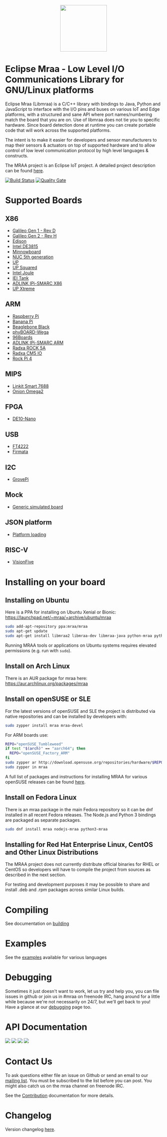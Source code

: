 <p align="center">
  <img src="http://iotdk.intel.com/misc/logos/mraa.png" height="150px" width="auto" algt="Mraa Logo"/>
</p>

Eclipse Mraa - Low Level I/O Communications Library for GNU/Linux platforms
===========================================================================

Eclipse Mraa (Libmraa) is a C/C++ library with bindings to Java, Python and JavaScript
to interface with the I/O pins and buses on various IoT and Edge platforms, with a
structured and sane API where port names/numbering match the board that you are on.
Use of libmraa does not tie you to specific hardware. Since board detection done at
runtime you can create portable code that will work across the supported platforms.

The intent is to make it easier for developers and sensor manufacturers to map
their sensors & actuators on top of supported hardware and to allow control of
low level communication protocol by high level languages & constructs.

The MRAA project is an Eclipse IoT project. A detailed project description can be found [here](https://projects.eclipse.org/proposals/eclipse-mraa).

[![Build Status](https://travis-ci.org/intel-iot-devkit/mraa.svg?branch=master)](https://travis-ci.org/intel-iot-devkit/mraa) [![Quality Gate](https://sonarcloud.io/api/project_badges/measure?project=mraa-master&metric=alert_status)](https://sonarcloud.io/dashboard?id=mraa-master)

Supported Boards
================

X86
---
* [Galileo Gen 1 - Rev D](../master/docs/galileorevd.md)
* [Galileo Gen 2 - Rev H](../master/docs/galileorevh.md)
* [Edison](../master/docs/edison.md)
* [Intel DE3815](../master/docs/intel_de3815.md)
* [Minnowboard](../master/docs/minnow_max.md)
* [NUC 5th generation](../master/docs/intel_nuc5.md)
* [UP](../master/docs/up.md)
* [UP Squared](../master/docs/up2.md)
* [Intel Joule](../master/docs/joule.md)
* [IEI Tank](../master/docs/iei-tank.md)
* [ADLINK IPi-SMARC X86](../master/docs/adlink_ipi_x86.md)
* [UP Xtreme](../master/docs/up_xtreme.md)

ARM
---
* [Raspberry Pi](../master/docs/raspberry_pi.md)
* [Banana Pi](../master/docs/banana_pi.md)
* [Beaglebone Black](../master/docs/beaglebone.md)
* [phyBOARD-Wega](../master/docs/phyboard-wega.md)
* [96Boards](../master/docs/96boards.md)
* [ADLINK IPi-SMARC ARM](../master/docs/adlink_ipi_arm.md)
* [Radxa ROCK 5A](../master/docs/radxa_rock_5a.md)
* [Radxa CM5 IO](../master/docs/radxa_cm5_io.md)
* [Rock Pi 4](../master/docs/rockpi4.md)

MIPS
---
* [Linkit Smart 7688](../master/docs/linkit_7688.md)
* [Onion Omega2](../master/docs/omega2.md)

FPGA
----
* [DE10-Nano](../master/docs/de_nano_soc.md)

USB
---
* [FT4222](../master/docs/ftdi_ft4222.md)
* [Firmata](../master/docs/firmata.md)

I2C
---
* [GrovePi](../master/docs/grovepi.md)

Mock
----
* [Generic simulated board](../master/docs/mock.md)

JSON platform
----
* [Platform loading](../master/docs/jsonplatform.md)

RISC-V
----
* [VisionFive](../master/docs/visionfive.md)

Installing on your board
========================

Installing on Ubuntu
--------------------

Here is a PPA for installing on Ubuntu Xenial or Bionic:
https://launchpad.net/~mraa/+archive/ubuntu/mraa

```bash
sudo add-apt-repository ppa:mraa/mraa
sudo apt-get update
sudo apt-get install libmraa2 libmraa-dev libmraa-java python-mraa python3-mraa node-mraa mraa-tools
```

Running MRAA tools or applications on Ubuntu systems requires elevated permissions
(e.g. run with `sudo`).

Install on Arch Linux
---------------------

There is an AUR package for mraa here: https://aur.archlinux.org/packages/mraa

Install on openSUSE or SLE
---------------------------

For the latest versions of openSUSE and SLE the project is distributed via
native repositories and can be installed by developers with:

```bash
sudo zypper install mraa mraa-devel
```

For ARM boards use:

```bash
REPO="openSUSE_Tumbleweed"
if test "$(arch)" == "aarch64"; then
  REPO="openSUSE_Factory_ARM"
fi
sudo zypper ar http://download.opensuse.org/repositories/hardware/$REPO/hardware.repo
sudo zypper in mraa
```

A full list of packages and instructions for installing MRAA for various openSUSE releases
can be found [here](https://software.opensuse.org/package/mraa).

Install on Fedora Linux
-----------------------

There is an mraa package in the main Fedora repository so it can be dnf installed
in all recent Fedora releases. The Node.js and Python 3 bindings are packaged as
separate packages.

```bash
sudo dnf install mraa nodejs-mraa python3-mraa
```

Installing for Red Hat Enterprise Linux, CentOS and Other Linux Distributions
---------------------------

The MRAA project does not currently distribute official binaries for RHEL
or CentOS so developers will have to compile the project from sources as
described in the next section.

For testing and development purposes it may be possible to share and install
.deb and .rpm packages across similar Linux builds.

Compiling
=========

See documentation on [building](../master/docs/building.md)

Examples
========

See the [examples](../../tree/master/examples) available for various languages

Debugging
=========

Sometimes it just doesn't want to work, let us try and help you, you can file
issues in github or join us in #mraa on freenode IRC, hang around for a little
while because we're not necessarily on 24/7, but we'll get back to you! Have a
glance at our [debugging](../master/docs/debugging.md) page too.

API Documentation
=================

<a href="http://c.mraa.io"><img src="http://iotdk.intel.com/misc/logos/c++.png"/></a>
<a href="http://java.mraa.io"><img src="http://iotdk.intel.com/misc/logos/java.png"/></a>
<a href="http://py.mraa.io"><img src="http://iotdk.intel.com/misc/logos/python.png"/></a>
<a href="http://js.mraa.io"><img src="http://iotdk.intel.com/misc/logos/node.png"/></a>

Contact Us
==========

To ask questions either file an issue on Github or send an email to our
[mailing list](https://accounts.eclipse.org/mailing-list/mraa-dev).
You must be subscribed to the list before you can post.
You might also catch us on the mraa channel on freenode IRC.

See the [Contribution](CONTRIBUTING.md) documentation for more details.

Changelog
=========

Version changelog [here](docs/changelog.md).
